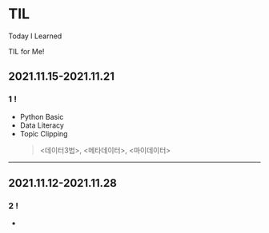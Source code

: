 # TIL
Today I Learned

TIL for Me!

## 2021.11.15-2021.11.21
### 1 !
* Python Basic
* Data Literacy
* Topic Clipping
   > <데이터3법>, <메타데이터>, <마이데이터>

***

## 2021.11.12-2021.11.28
### 2 !
* 
